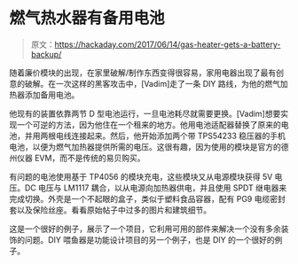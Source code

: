 # 燃气热水器有备用电池

> 原文：<https://hackaday.com/2017/06/14/gas-heater-gets-a-battery-backup/>

随着廉价模块的出现，在家里破解/制作东西变得很容易，家用电器出现了最有创意的破解。在一次这样的黑客攻击中，[Vadim]走了一条 DIY 路线，为他的燃气加热器添加备用电池。

他现有的装置依靠两节 D 型电池运行，一旦电池耗尽就需要更换。[Vadim]想要实现一个可逆的方法，因为他住在一个租来的地方。他用电池适配器替换了原来的电池，并用两根电线连接起来。然后，他开始添加两个带 TPS54233 稳压器的手机电池，以便为燃气加热器提供所需的电压。这很有趣，因为使用的模块是官方的德州仪器 EVM，而不是传统的易贝购买。

有问题的电池使用基于 TP4056 的模块充电，这些模块又从电源模块获得 5V 电压。DC 电压与 LM1117 耦合，以从电源向加热器供电，并且使用 SPDT 继电器来完成切换。外壳是一个不起眼的盒子，类似于塑料食品容器，配有 PG9 电缆密封套以及保险丝座。看看原始帖子中过多的图片和建筑细节。

这是一个很好的例子，展示了一个项目，它利用可用的部件来解决一个没有多余装饰的问题。DIY 喂鱼器是功能设计项目的另一个例子，也是 DIY 的一个很好的例子。